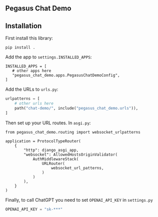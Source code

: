 Pegasus Chat Demo
-----------------

## Installation

First install this library:

```
pip install .
```

Add the app to `settings.INSTALLED_APPS`:

```
INSTALLED_APPS = [
   # other apps here
   "pegasus_chat_demo.apps.PegasusChatDemoConfig",
]
```

Add the URLs to `urls.py`:

```python
urlpatterns = [
    # other urls here
    path("chat-demo/", include("pegasus_chat_demo.urls")),
]
```

Then set up your URL routes. In `asgi.py`:

```
from pegasus_chat_demo.routing import websocket_urlpatterns

application = ProtocolTypeRouter(
    {
        "http": django_asgi_app,
        "websocket": AllowedHostsOriginValidator(
            AuthMiddlewareStack(
                URLRouter(
                    websocket_url_patterns,
                )
            )
        ),
    }
)
```

Finally, to call ChatGPT you need to set `OPENAI_API_KEY` in `settings.py`

```python
OPENAI_API_KEY = "sk-***"
```
